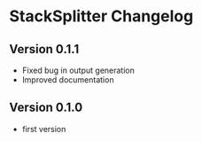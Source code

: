 # StackSplitter Changelog

## Version 0.1.1

- Fixed bug in output generation
- Improved documentation

## Version 0.1.0

- first version